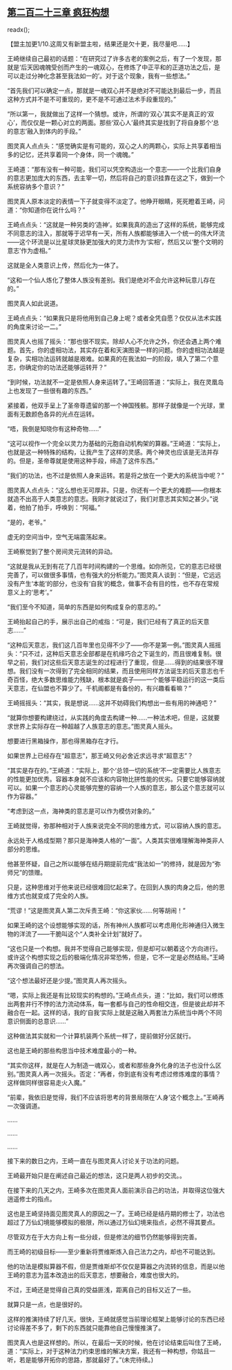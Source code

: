 ## [第二百二十三章 疯狂构想](https://www.xxbiquge.com/11_11207/9106215.html)
readx();

  【盟主加更1/10.这周又有新盟主啦，结果还是欠十更，我尽量吧……】

  王崎继续自己最初的话题：“在研究过了许多古老的案例之后，有了一个发现，那就是‘后天因魂魄受创而产生的一魂双心，在修炼了中正平和的正道功法之后，是可以走过分神化念甚至我法如一的’。对于这个现象，我有一些想法。”

  “首先我们可以确定一点，那就是一魂双心并不是绝对不可能达到最后一步，而且这种方式并不是不可重现的，更不是不可通过法术手段重现的。”

  “所以第一，我就做出了这样一个猜想。或许，所谓的‘双心’其实不是真正的‘双心’，而仅仅是一颗心对立的两面。那些‘双心人’最终其实是找到了将自身那个‘总的意志’融入到体内的手段。”

  图灵真人点点头：“感觉确实是有可能的，双心之人的两颗心，实际上共享着相当多的记忆，还共享着同一个身体，同一个魂魄。”

  王崎道：“那有没有一种可能，我们可以凭空构造出一个意志——一个比我们自身的意志更加庞大的东西，去主宰一切，然后将自己的意识挂靠在这之下，做到一个系统容纳多个意识？”

  图灵真人原本淡定的表情一下子就变得不淡定了。他睁开眼睛，死死瞪着王崎，问道：“你知道你在说什么吗？”

  王崎点点头：“这就是一种另类的‘造神’。如果我真的造出了这样的系统，能够完成不同意志的注入，那就等于迟早有一天，所有人族都能够进入一个统一的伟大环流——这个环流是以比星球灵脉更加强大的灵力流作为‘实相’，然后又以‘整个文明的意志’作为虚相。”

  这就是全人类意识上传，然后化为一体了。

  “这和一个仙人炼化了整体人族没有差别。我们是绝对不会允许这种玩意儿存在的。”

  图灵真人如此说道。

  王崎点点头：“如果我只是将他用到自己身上呢？或者全凭自愿？仅仅从法术实践的角度来讨论一二。”

  图灵真人也摇了摇头：“那也很不现实。除却人心不允许之外，你还会遇上两个难题。首先，你的虚相功法，其实存在着和天演图录一样的问题。你的虚相功法越是复杂，实相功法运转就越是艰难。如果真的在我法如一的阶段，填入了第二个意志，你确定你的功法还能够运转开？”

  “到时候，功法就不一定是依照人身来运转了。”王崎回答道：“实际上，我在灵凰岛上也发现了一些很有趣的东西。”

  紧接着，他双手呈上了圣帝尊遗留的那一个神国残骸。那样子就像是一个光球，里面有无数颜色各异的光点在运转。

  “唔，我倒是知晓你有这种奇物……”

  “这可以视作一个完全以灵力为基础的元胞自动机构架的算器。”王崎道：“实际上，也就是这一种特殊的结构，让我产生了这样的灵感。两个神灵也应该是无法并存的。但是，圣帝尊就是使用这种手段，缔造了这件东西。”

  “我们的功法，也不过是依照人身来运转。若是将之放在一个更大的系统当中呢？”

  图灵真人点点头：“这么想也无可厚非。只是，你还有一个更大的难题——你根本就造不出高于人类意志的意志。我刚才就说过了，我们对意志其实知之甚少。”说着，他拍了拍手，呼唤到：“阿福。”

  “是的，老爷。”

  虚无的空间当中，空气无端震荡起来。

  王崎察觉到了整个房间灵元流转的异动。

  “这就是我从无到有花了几百年时间构建的一个思维。如你所见，它的意志已经很完善了，可以做很多事情，也有强大的分析能力。”图灵真人谈到：“但是，它远远没有产生‘本能’的部分，也没有‘自我’的概念，做事不会有目的性，也不存在常规意义上的‘思考’。”

  “我们至今不知道，简单的东西是如何构成复杂的意志的。”

  王崎抬起自己的手，展示出自己的戒指：“可是，我们已经有了真正的后天意志……”

  “这种后天意志，我们这几百年里也见得不少了——你不是第一例。”图灵真人摇摇头：“只不过，这种后天意志全部都是在机缘巧合之下诞生的，而且很难复制。很早之前，我们对这些后天意志诞生的过程进行了重现，但是……得到的结果很不理想。我们没有一次得到了完全相同的结果，而且使用同样方法诞生的后天意志也千奇百怪，绝大多数思维能力残缺，根本就是疯子——一个能够平稳运行的这一类后天意志，在仙盟也不算少了。千机阁都是有备份的，有兴趣看看嘛？”

  王崎摇摇头：“其实，我是想说……这并不妨碍我们构想出一些有用的神通吧？”

  “就算你想要构建绕过，从实践的角度去构建一种……一种法术吧，但是，这就要求世界上实际存在一种超越了人族意志的意志。”图灵真人摇头。

  想要进行黑箱操作，那也得黑箱存在才行。

  如果世界上已经存在“超意志”，那王崎又何必舍近求远寻求“超意志”？

  “其实是存在的。”王崎道：“实际上，那个‘总领一切的系统’不一定需要比人族意志的性能更加优秀。容器本身就不应该和内容物比拼性能的优劣。只要它能够容纳就可以。如果一个意志的心灵能够完整的容纳一个人族的意志，那么这个意志就可以作为容器。”

  “考虑到这一点，海神类的意志是可以作为模仿对象的。”

  王崎就觉得，弥那种相对于人族来说完全不同的思维方式，可以容纳人族的意志。

  永远处于人格成型期？那只是海神类人格的“一面”。人类其实很难理解海神类非人部分的思维。

  他甚至怀疑，自己之所以能够在结丹期提前完成“我法如一”的修持，就是因为“弥师兄”的馈赠。

  只是，这种思维对于他来说已经很难回忆起来了。在回到人族的肉身之后，他的思维方式也就变成了完全的人族。

  “荒谬！”这是图灵真人第二次斥责王崎：“你这家伙……何等胡闹！”

  如果王崎的这个设想能够实现的话，所有神州人族都可以考虑用化形神通归入微生物的洋流了——干脆叫这个“人类补全计划”就好了。

  “这也只是一个构想。我并不觉得自己能够实现，但是却可以朝着这个方向进行。或许这个构想实现之后的极端化情况非常恐怖，但是，它不一定是必然结局。”王崎再次强调自己的想法。

  “这个想法最好还是少提。”图灵真人再次摇头。

  “嗯，实际上我还是有比较现实的构想的。”王崎点点头，道：“比如，我们可以修炼出两套并行不悖的法力流动体系，每一套都与自己的性命相交连，但是彼此却并不融合在一起。这样的话，我的‘自我’实际上就是这融入两套法力系统当中两个不同意识侧面的总意识……”

  这种做法其实就和一个计算机装两个系统一样了，提前做好分区就行。

  这也是王崎的那些构思当中技术难度最小的一种。

  “其实你这样，就是在人为制造一魂双心，或者和那些身外化身的法子也没什么区别。”图灵真人再一次摇头。否定：“再者，你到底有没有考虑过修炼难度的事情？这样做同样很容易走火入魔。”

  “前辈，我依旧是觉得，我们不应该将思考的背景局限在‘人身’这个概念上。”王崎再一次强调道。

  ……

  ……

  ……

  接下来的数日之内，王崎一直在与图灵真人讨论关于功法的问题。

  王崎最开始只是在阐述自己最近的想法，这只是两人初步的交流。。

  在接下来的几天之内，王崎多次在图灵真人面前演示自己的功法，并取得这位强大逍遥修士的指点。

  这也是王崎坚持面见图灵真人的原因之一了。王崎已经是结丹期的修士了，功法也超过了万仙幻境能够模拟的极限，所以通过万仙幻境来指点，必然不得其要点。

  尽管双方在于大方向上有一些分歧，但是修法的细节仍然能够得到完善。

  而王崎的初级目标——至少重新将贾维斯炼入自己法力之内，却也不可能达到。

  他的功法是模拟算器不假，但是贾维斯却不仅仅是算器之内流转的信息，而是以他王崎的意志为蓝本改造出的后天意志，想要融合，难度也很大的。

  不过，王崎还是觉得自己真的受益匪浅，距离自己的目标又近了一些。

  就算只是一点，也是很好的。

  这样的推演持续了好几天。很快，王崎就感觉当前理论框架上能够讨论的东西已经讨论得差不多了，剩下的东西就只能靠他自己慢慢推演了。

  图灵真人也是这样想的。所以，在最后一天的时候，他在讨论结束后叫住了王崎，道：“实际上，对于这种法力约束思维的解决方案，我还有一种构想，你姑且一听，若是能够开拓你的思路，那就最好了。”(未完待续。)
